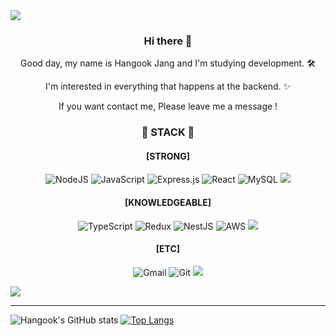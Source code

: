 <!--![header](https://capsule-render.vercel.app/api?type=wave&color=auto&height=300&section=header&text=Hangook&nbsp;Jang%20&fontSize=90)-->

<img src="https://capsule-render.vercel.app/api?type=slice&color=&height=200&section=header&text=Hangook%20Jang&fontSize=90" />




### <p align="center">  Hi there 👋 </p>
<p align="center"> Good day, my name is Hangook Jang and I'm studying development. 🛠 </p>
<p align="center"> I'm interested in everything that happens at the backend. ✨ </p>

<p align="center">If you want contact me, Please leave me a message !</p>

### <p align="center"> 📙 STACK 📙 </p> 
#### <p align="center"> [STRONG] </p> 


<p align="center"> <img alt="NodeJS" src="https://img.shields.io/badge/node.js-%2343853D.svg?style=for-the-badge&logo=node-dot-js&logoColor=white"/>  <img alt="JavaScript" src="https://img.shields.io/badge/javascript-%23323330.svg?style=for-the-badge&logo=javascript&logoColor=%23F7DF1E"/> <img alt="Express.js" src="https://img.shields.io/badge/express.js-%23404d59.svg?style=for-the-badge&logo=express&logoColor=%2361DAFB"/> <img alt="React" src="https://img.shields.io/badge/react-%2320232a.svg?style=for-the-badge&logo=react&logoColor=%2361DAFB"/> <img alt="MySQL" src="https://img.shields.io/badge/mysql-%2300f.svg?style=for-the-badge&logo=mysql&logoColor=white"/> <img src="https://img.shields.io/badge/Sequelize%20-2f62c0?style=for-the-badge&logoColor=white&link=https://velog.io/@hangoook"/> </p>  </p>

#### <p align="center"> [KNOWLEDGEABLE] </p> 
<p align="center"> <img alt="TypeScript" src="https://img.shields.io/badge/typescript-%23007ACC.svg?style=for-the-badge&logo=typescript&logoColor=white"/> <img alt="Redux" src="https://img.shields.io/badge/redux-%23593d88.svg?style=for-the-badge&logo=redux&logoColor=white"/> <img alt="NestJS" src="https://img.shields.io/badge/nestjs-%23E0234E.svg?style=for-the-badge&logo=nestjs&logoColor=white" /> <img alt="AWS" src="https://img.shields.io/badge/AWS-%23FF9900.svg?style=for-the-badge&logo=amazon-aws&logoColor=white"/> 
<img src="https://img.shields.io/badge/TypeORM%20-eaa641?style=for-the-badge&logoColor=white&link=https://velog.io/@hangoook"/> </p>  </p>
 

#### <p align="center"> [ETC] </p> 
<p align="center"> <img alt="Gmail" src="https://img.shields.io/badge/Gmail-D14836?style=for-the-badge&logo=gmail&logoColor=white" /> <img alt="Git" src="https://img.shields.io/badge/git-%23F05033.svg?style=for-the-badge&logo=git&logoColor=white"/> <img src="https://img.shields.io/badge/Velog%20-11B48A?style=for-the-badge&logo=Vimeo&logoColor=white&link=https://velog.io/@hangoook"/> </p> 


<img src="https://capsule-render.vercel.app/api?type=slice&color=&height=200&section=footer&fontSize=90" />

***********
 ![Hangook's GitHub stats](https://github-readme-stats.vercel.app/api?username=anuraghazra&show_icons=true&theme=tokyonight)
[![Top Langs](https://github-readme-stats.vercel.app/api/top-langs/?username=anuraghazra&layout=compact)](https://github.com/anuraghazra/github-readme-stats)



<!-- ![footer](https://capsule-render.vercel.app/api?section=footer) -->

<!--
**gookgookJ/gookgookJ** is a ✨ _special_ ✨ repository because its `README.md` (this file) appears on your GitHub profile.

Here are some ideas to get you started:

- 🔭 I’m currently working on ...
- 🌱 I’m currently learning ...
- 👯 I’m looking to collaborate on ...
- 🤔 I’m looking for help with ...
- 💬 Ask me about ...
- 📫 How to reach me: ...
- 😄 Pronouns: ...
- ⚡ Fun fact: ...
-->
